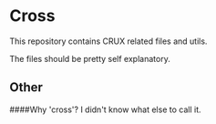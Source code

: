 # Cross

This repository contains CRUX related files and utils.

The files should be pretty self explanatory.

## Other
####Why 'cross'?
I didn't know what else to call it.
